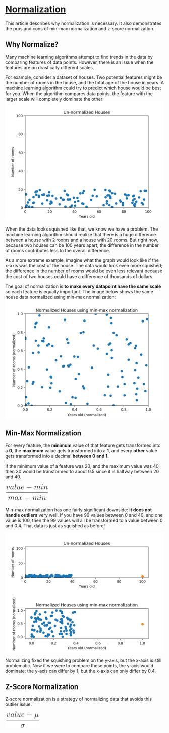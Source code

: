 # [Normalization](https://www.codecademy.com/paths/machine-learning/tracks/introduction-to-supervised-learning-skill-path/modules/k-nearest-neighbors-skill-path/articles/normalization)

This article describes why normalization is necessary. It also demonstrates the pros and cons of min-max normalization and z-score normalization.

## Why Normalize?

Many machine learning algorithms attempt to find trends in the data by comparing features of data points. 
However, there is an issue when the features are on drastically different scales.

For example, consider a dataset of houses. 
Two potential features might be the number of rooms in the house, and the total age of the house in years. 
A machine learning algorithm could try to predict which house would be best for you. 
When the algorithm compares data points, the feature with the larger scale will completely dominate the other:
![unnurmalized data](images/unnormalized.webp)

When the data looks squished like that, we know we have a problem.
The machine learning algorithm should realize that there is a huge difference between a house with 2 rooms and a house with 20 rooms. 
But right now, because two houses can be 100 years apart, the difference in the number of rooms contributes less to the overall difference.

As a more extreme example, imagine what the graph would look like if the x-axis was the cost of the house. 
The data would look even more squished; 
the difference in the number of rooms would be even less relevant because the cost of two houses could have a difference of thousands of dollars.

The goal of normalization is **to make every datapoint have the same scale** so each feature is equally important. 
The image below shows the same house data normalized using min-max normalization:
![nurmalized data](images/normalized.webp)

## Min-Max Normalization

For every feature, the **minimum** value of that feature gets transformed into a **0**, the **maximum** value gets transformed into a **1**, and every **other** value gets transformed into a decimal **between 0 and 1**.

If the minimum value of a feature was 20, and the maximum value was 40, then 30 would be transformed to about 0.5 since it is halfway between 20 and 40.

![min-max normalization formula](images/min_max_normalization_formula.jpg)

Min-max normalization has one fairly significant downside: **it does not handle outliers** very well.
If you have 99 values between 0 and 40, and one value is 100, then the 99 values will all be transformed to a value between 0 and 0.4. 
That data is just as squished as before!

![outliers min-max normalized](images/outlier_min_max_normalized.webp)

Normalizing fixed the squishing problem on the y-axis, but the x-axis is still problematic. 
Now if we were to compare these points, the y-axis would dominate; the y-axis can differ by 1, but the x-axis can only differ by 0.4.

## Z-Score Normalization

<p title="(Value - mu) / sigma">Z-score normalization is a strategy of normalizing data that avoids this outlier issue.</p>

![z-score normalization formula](images/z-score_normalization_formula.jpg)
